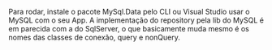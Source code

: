 Para rodar, instale o pacote MySql.Data pelo CLI ou Visual Studio usar o MySQL com o seu App.
A implementação do repository pela lib do MySQL é em parecida com a do SqlServer, o que basicamente muda mesmo é os nomes 
das classes de conexão, query e nonQuery.
